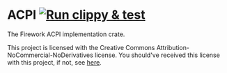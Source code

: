 # ACPI [![Run clippy & test](https://github.com/Firework-OS/ACPI/actions/workflows/run_and_test.yml/badge.svg)](https://github.com/Firework-OS/ACPI/actions/workflows/run_and_test.yml)

The Firework ACPI implementation crate.

This project is licensed with the Creative Commons Attribution-NoCommercial-NoDerivatives license. You should've
received this license with this project, if not, see [here](https://creativecommons.org/licenses/by-nc-nd/4.0/).
